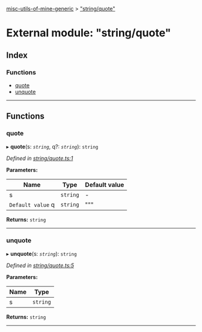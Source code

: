 [misc-utils-of-mine-generic](../README.md) > ["string/quote"](../modules/_string_quote_.md)

# External module: "string/quote"

## Index

### Functions

* [quote](_string_quote_.md#quote)
* [unquote](_string_quote_.md#unquote)

---

## Functions

<a id="quote"></a>

###  quote

▸ **quote**(s: *`string`*, q?: *`string`*): `string`

*Defined in [string/quote.ts:1](https://github.com/cancerberoSgx/misc-utils-of-mine/blob/cb2e71a/misc-utils-of-mine-generic/src/string/quote.ts#L1)*

**Parameters:**

| Name | Type | Default value |
| ------ | ------ | ------ |
| s | `string` | - |
| `Default value` q | `string` | &quot;&quot;&quot; |

**Returns:** `string`

___
<a id="unquote"></a>

###  unquote

▸ **unquote**(s: *`string`*): `string`

*Defined in [string/quote.ts:5](https://github.com/cancerberoSgx/misc-utils-of-mine/blob/cb2e71a/misc-utils-of-mine-generic/src/string/quote.ts#L5)*

**Parameters:**

| Name | Type |
| ------ | ------ |
| s | `string` |

**Returns:** `string`

___

